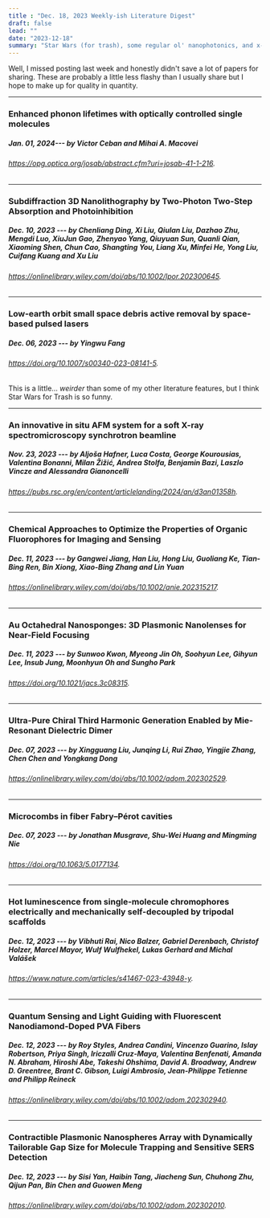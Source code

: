 ```yaml
---
title : "Dec. 18, 2023 Weekly-ish Literature Digest"
draft: false
lead: ""
date: "2023-12-18"
summary: "Star Wars (for trash), some regular ol' nanophotonics, and x-ray AFM make an appearance here!"
---
```


Well, I missed posting  last week and honestly didn't save a lot of papers for sharing. These are probably a little less flashy than I usually share but I hope to make up for quality in quantity. 

-----

### Enhanced phonon lifetimes with optically controlled single molecules  

##### *Jan. 01, 2024--- by Victor Ceban and Mihai A. Macovei*  

###### https://opg.optica.org/josab/abstract.cfm?uri=josab-41-1-216.

-----
### Subdiffraction 3D Nanolithography by Two-Photon Two-Step Absorption and Photoinhibition

##### *Dec. 10, 2023 --- by Chenliang Ding, Xi Liu, Qiulan Liu, Dazhao Zhu, Mengdi Luo, XiuJun Gao, Zhenyao Yang, Qiuyuan Sun, Quanli Qian, Xiaoming Shen, Chun Cao, Shangting You, Liang Xu, Minfei He, Yong Liu, Cuifang Kuang and Xu Liu* 

###### https://onlinelibrary.wiley.com/doi/abs/10.1002/lpor.202300645.
-----

### Low-earth orbit small space debris active removal by space-based pulsed lasers  

##### *Dec. 06, 2023 --- by Yingwu Fang*  

###### https://doi.org/10.1007/s00340-023-08141-5.

This is a little... *weirder* than some of my other literature features, but I think Star Wars for Trash is so funny.

-----
### An innovative in situ AFM system for a soft X-ray spectromicroscopy synchrotron beamline 

##### *Nov. 23, 2023 --- by Aljoša Hafner, Luca Costa, George Kourousias, Valentina Bonanni, Milan Žižić, Andrea Stolfa, Benjamin Bazi, Laszlo Vincze and Alessandra Gianoncelli* 

###### https://pubs.rsc.org/en/content/articlelanding/2024/an/d3an01358h.
-----

### Chemical Approaches to Optimize the Properties of Organic Fluorophores for Imaging and Sensing  

##### *Dec. 11, 2023 --- by Gangwei Jiang, Han Liu, Hong Liu, Guoliang Ke, Tian-Bing Ren, Bin Xiong, Xiao-Bing Zhang and Lin Yuan*  

###### https://onlinelibrary.wiley.com/doi/abs/10.1002/anie.202315217.
-----

### Au Octahedral Nanosponges: 3D Plasmonic Nanolenses for Near-Field Focusing  

##### *Dec. 11, 2023 --- by Sunwoo Kwon, Myeong Jin Oh, Soohyun Lee, Gihyun Lee, Insub Jung, Moonhyun Oh and Sungho Park*  

###### https://doi.org/10.1021/jacs.3c08315.
-----

### Ultra-Pure Chiral Third Harmonic Generation Enabled by Mie-Resonant Dielectric Dimer

##### *Dec. 07, 2023 --- by Xingguang Liu, Junqing Li, Rui Zhao, Yingjie Zhang, Chen Chen and Yongkang Dong*  

###### https://onlinelibrary.wiley.com/doi/abs/10.1002/adom.202302529.
-----

### Microcombs in fiber Fabry–Pérot cavities  

##### *Dec. 07, 2023 --- by Jonathan Musgrave, Shu-Wei Huang and Mingming Nie* 

###### https://doi.org/10.1063/5.0177134.
-----

### Hot luminescence from single-molecule chromophores electrically and mechanically self-decoupled by tripodal scaffolds

##### *Dec. 12, 2023 --- by Vibhuti Rai, Nico Balzer, Gabriel Derenbach, Christof Holzer, Marcel Mayor, Wulf Wulfhekel, Lukas Gerhard and Michal Valášek*  

###### https://www.nature.com/articles/s41467-023-43948-y.
-----

### Quantum Sensing and Light Guiding with Fluorescent Nanodiamond-Doped PVA Fibers 

##### *Dec. 12, 2023 --- by Roy Styles, Andrea Candini, Vincenzo Guarino, Islay Robertson, Priya Singh, Iriczalli Cruz-Maya, Valentina Benfenati, Amanda N. Abraham, Hiroshi Abe, Takeshi Ohshima, David A. Broadway, Andrew D. Greentree, Brant C. Gibson, Luigi Ambrosio, Jean-Philippe Tetienne and Philipp Reineck* 

###### https://onlinelibrary.wiley.com/doi/abs/10.1002/adom.202302940.
-----

### Contractible Plasmonic Nanospheres Array with Dynamically Tailorable Gap Size for Molecule Trapping and Sensitive SERS Detection 

##### *Dec. 12, 2023 --- by Sisi Yan, Haibin Tang, Jiacheng Sun, Chuhong Zhu, Qijun Pan, Bin Chen and Guowen Meng* 

###### https://onlinelibrary.wiley.com/doi/abs/10.1002/adom.202302010.
